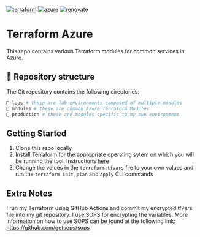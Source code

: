 [![terraform](https://img.shields.io/badge/Terraform-purple?style=for-the-badge&logo=terraform)](https://www.terraform.io/)
[![azure](https://img.shields.io/badge/Azure-blue?style=for-the-badge&logo=microsoft-azure)](https://azure.microsoft.com/)
[![renovate](https://img.shields.io/badge/renovate-enabled-brightgreen?style=for-the-badge&logo=renovatebot)](https://github.com/renovatebot/renovate)

# Terraform Azure

This repo contains various Terraform modules for common services in Azure. 

## 📂 Repository structure

The Git repository contains the following directories:

```sh
📁 labs # these are lab environments composed of multiple modules
📁 modules # these are common Azure Terraform Modules
📁 production # these are modules specific to my own environment
```

## Getting Started


1. Clone this repo locally
2. Install Terraform for the appropriate operating sytem on which you will be running the tool. Instructions [here](https://developer.hashicorp.com/terraform/downloads)
3. Change the values in the `terraform.tfvars` file to your own values and run the `terraform init`, `plan` and `apply` CLI commands

## Extra Notes
I run my Terraform using GitHub Actions and commit my encrypted tfvars file into my git repository. I use SOPS for encrypting the variables. More information on how to use SOPS can be found at the following link: https://github.com/getsops/sops